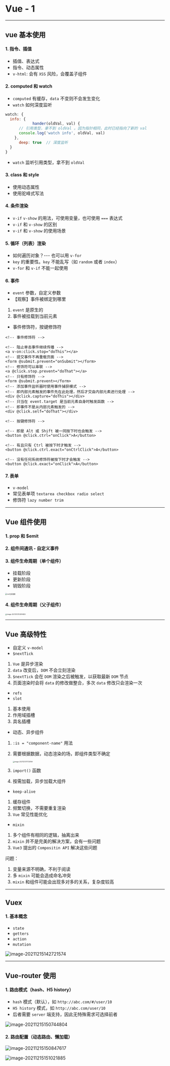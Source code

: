 # Vue - 1

------

## vue 基本使用

#### 1. 指令、插值

+ 插值、表达式
+ 指令、动态属性
+ `v-html`: 会有 `XSS` 风险，会覆盖子组件



#### 2. computed 和 watch

+ `computed` 有缓存，`data` 不变则不会发生变化
+ `watch` 如何深度监听

```js
watch: {
  info: {
			hander(oldVal, val) {
      // 引用类型，拿不到 oldVal 。因为指针相同，此时已经指向了新的 val
      console.log('watch info', oldVal, val) 
    },
      deep: true  // 深度监听
  }
}
```

+ `watch` 监听引用类型，拿不到 `oldVal`



#### 3. class 和 style

+ 使用动态属性
+ 使用驼峰式写法



#### 4. 条件渲染

+ `v-if` `v-show` 的用法，可使用变量，也可使用 `===` 表达式
+ `v-if` 和 `v-show` 的区别
+ `v-if` 和 `v-show` 的使用场景



#### 5. 循环（列表）渲染

+ 如何遍历对象？--- 也可以用 `v-for`
+ `key` 的重要性。`key` 不能乱写（如 `random` 或者 `index`）
+ `v-for` 和 `v-if` 不能一起使用



#### 6. 事件

+ `event` 参数，自定义参数
+ 【观察】事件被绑定到哪里

1. `event` 是原生的
2. 事件被挂载到当前元素

+ 事件修饰符，按键修饰符

```vue
<!-- 事件修饰符 -->

<!-- 阻止单击事件继续传播 -->
<a v-on:click.stop="doThis"></a>
<!-- 提交事件不再重载页面 -->
<form @submit.prevent="onSubmit"></form>
<!-- 修饰符可以串联 -->
<a @click.stop.prevent="doThat"></a>
<!-- 只有修饰符 -->
<form @submit.prevent></form>
<!-- 添加事件监听器时使用事件捕获模式 -->
<!-- 即内部元素触发的事件先在此处理，然后才交由内部元素进行处理 -->
<div @click.capture="doThis"></div>
<!-- 只当在 event.target 是当前元素自身时触发函数 -->
<!-- 即事件不是从内部元素触发的 -->
<div @click.self="doThat"></div>
```

```vue
<!-- 按键修饰符 -->

<!-- 即是 Alt 或 Shift 被一同按下时也会触发 -->
<button @click.ctrl="onClick">A</button>

<!-- 有且只有 Ctrl 被按下时才触发 -->
<button @click.ctrl.exact="onCtrlClick">A</button>

<!-- 没有任何系统修饰符被按下时才会触发 -->
<button @click.exact="onClick">A</button>
```



#### 7. 表单

+ `v-model`
+ 常见表单项 `textarea checkbox radio select`
+ 修饰符 `lazy number trim`



------

## Vue 组件使用

#### 1. prop 和 $emit

#### 2. 组件间通讯 - 自定义事件

#### 3. 组件生命周期（单个组件）

+ 挂载阶段
+ 更新阶段
+ 销毁阶段

<img src="https://burt-markdown.oss-cn-shenzhen.aliyuncs.com/markdown/lifecycle.png" alt="vue生命周期" style="zoom: 33%;" />



#### 4. 组件生命周期（父子组件）

<img src="https://burt-markdown.oss-cn-shenzhen.aliyuncs.com/markdown/image-20211213153914983.png" alt="image-20211213153914983" style="zoom:33%;" />



------

## Vue 高级特性

+ 自定义 `v-model`
+ `$nextTick`

1. `Vue` 是异步渲染
2. `data` 改变后，`DOM` 不会立刻渲染
3. `$nextTick` 会在 `DOM` 渲染之后被触发，以获取最新 `DOM` 节点
4. 页面渲染时会将 `data` 的修改做整合，多次 `data` 修改只会渲染一次

+ `refs`
+ `slot`

1. 基本使用
2. 作用域插槽
3. 具名插槽

+ 动态、异步组件

1. `:is = "component-name"` 用法

2. 需要根据数据，动态渲染的场，即组件类型不确定

   <img src="https://burt-markdown.oss-cn-shenzhen.aliyuncs.com/markdown/image-20211213171729194.png" alt="image-20211213171729194" style="zoom: 33%;" />

3. `import()` 函数

3. 按需加载，异步加载大组件


+ `keep-alive`

1. 缓存组件
2. 频繁切换，不需要重复渲染
3. `Vue` 常见性能优化


+ `mixin`

1. 多个组件有相同的逻辑，抽离出来
2. `mixin` 并不是完美的解决方案，会有一些问题
3. `Vue3` 提出的 `Compositin API` 解决这些问题

问题：

1. 变量来源不明确，不利于阅读
2. 多 `mixin` 可能会造成命名冲突
3. `mixin` 和组件可能会出现多对多的关系，复杂度较高

------

## Vuex

#### 1. 基本概念

+ `state`
+ `getters`
+ `action`
+ `mutation`

![image-20211215142721574](https://burt-markdown.oss-cn-shenzhen.aliyuncs.com/markdown/image-20211215142721574.png)

------

## Vue-router 使用

#### 1. 路由模式（hash、H5 history）

+ `hash` 模式（默认），如 `http://abc.com/#/user/10`
+ `H5 history` 模式，如 `http://abc.com/user/10`
+ 后者需要 `server` 端支持，因此无特殊需求可选择前者

![image-20211215150744804](https://burt-markdown.oss-cn-shenzhen.aliyuncs.com/markdown/image-20211215150744804.png)

#### 2. 路由配置（动态路由、懒加载）

![image-20211215150847617](https://burt-markdown.oss-cn-shenzhen.aliyuncs.com/markdown/image-20211215150847617.png)

![image-20211215151021885](https://burt-markdown.oss-cn-shenzhen.aliyuncs.com/markdown/image-20211215151021885.png)